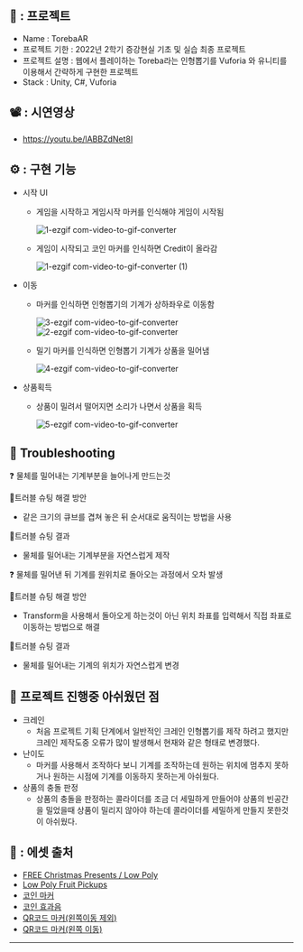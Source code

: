 ## 📗 : 프로젝트



- Name : TorebaAR
- 프로젝트 기한 : 2022년 2학기 증강현실 기초 및 실습 최종 프로젝트
- 프로젝트 설명 : 웹에서 플레이하는 Toreba라는 인형뽑기를 Vuforia 와 유니티를 이용해서 간략하게 구현한 프로젝트
- Stack : Unity, C#, Vuforia



## 📽️ : 시연영상

- https://youtu.be/lABBZdNet8I



## ⚙️ : 구현 기능

- 시작 UI
    - 게임을 시작하고 게임시작 마커를 인식해야 게임이 시작됨
 
 
        ![1-ezgif com-video-to-gif-converter](https://github.com/user-attachments/assets/be5483d4-29fc-4798-b9c2-758bdb159ee7)

        
        
    - 게임이 시작되고 코인 마커를 인식하면 Credit이 올라감
 
  
        ![1-ezgif com-video-to-gif-converter (1)](https://github.com/user-attachments/assets/a3ac4965-e01d-4d32-87a0-2f9a085b0ac0)

        
        
- 이동
    - 마커를 인식하면 인형뽑기의 기계가 상하좌우로 이동함

        ![3-ezgif com-video-to-gif-converter](https://github.com/user-attachments/assets/299d3f66-6bc9-484e-8d3d-5ecb662bb781)
![2-ezgif com-video-to-gif-converter](https://github.com/user-attachments/assets/eae14eee-50de-4c6c-8cbd-19f1c29e8688)


        
    - 밀기 마커를 인식하면 인형뽑기 기계가 상품을 밀어냄
        
        ![4-ezgif com-video-to-gif-converter](https://github.com/user-attachments/assets/1fdab4fb-19c6-4838-8bd6-0f0ad7c0bd2a)

        
- 상품획득
    - 상품이 밀려서 떨어지면 소리가 나면서 상품을 획득
        
        
        ![5-ezgif com-video-to-gif-converter](https://github.com/user-attachments/assets/bf0c951e-9b6e-4bad-95d6-a366be4b5f58)




## 💫 Troubleshooting


<aside>
❓ 물체를 밀어내는 기계부분을 늘어나게 만드는것


📌트러블 슈팅 해결 방안

- 같은 크기의 큐브를 겹쳐 놓은 뒤 순서대로 움직이는 방법을 사용

📌트러블 슈팅 결과

- 물체를 밀어내는 기계부분을 자연스럽게 제작
</aside>





<aside>
❓ 물체를 밀어낸 뒤 기계를 원위치로 돌아오는 과정에서 오차 발생

  
📌트러블 슈팅 해결 방안

- Transform을 사용해서 돌아오게 하는것이 아닌 위치 좌표를 입력해서 직접 좌표로 이동하는 방법으로 해결

📌트러블 슈팅 결과

- 물체를 밀어내는 기계의 위치가 자연스럽게 변경
</aside>


## 📢 프로젝트 진행중 아쉬웠던 점



- 크레인
    - 처음 프로젝트 기획 단계에서 일반적인 크레인 인형뽑기를 제작 하려고 했지만 크레인 제작도중 오류가 많이 발생해서 현재와 같은 형태로 변경했다.
- 난이도
    - 마커를 사용해서 조작하다 보니 기계를 조작하는데 원하는 위치에 멈추지 못하거나 원하는 시점에 기계를 이동하지 못하는게 아쉬웠다.
- 상품의 충돌 판정
    - 상품의 충돌을 판정하는 콜라이더를 조금 더 세밀하게 만들어야 상품의 빈공간을 밀었을때 상품이 밀리지 않아야 하는데 콜라이더를 세밀하게 만들지 못한것이 아쉬웠다.



## 📁 : 에셋 출처



- [FREE Christmas Presents / Low Poly](https://assetstore.unity.com/packages/3d/props/free-christmas-presents-low-poly-24356)
- [Low Poly Fruit Pickups](https://assetstore.unity.com/packages/3d/props/food/low-poly-fruit-pickups-98135)
- [코인 마커](https://www.pinterest.co.kr/pin/446067538105111685/)
- [코인 효과음](https://www.sellbuymusic.com/search/soundeffect)
- [QR코드 마커(왼쪽이동 제외)](https://ko.online-qrcode-generator.com/)
- [QR코드 마커(왼쪽 이동)](https://ko.wikipedia.org/wiki/QR_%EC%BD%94%EB%93%9C)

---
